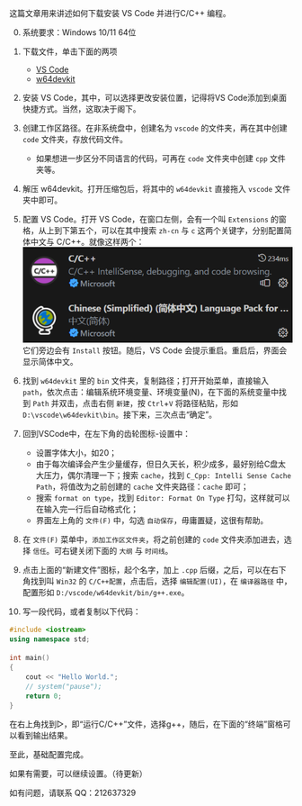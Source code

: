 这篇文章用来讲述如何下载安装 VS Code 并进行C/C++ 编程。

0. 系统要求：Windows 10/11 64位

1. 下载文件，单击下面的两项
   - [VS Code](https://code.visualstudio.com/sha/download?build=stable&os=win32-x64 "System Installer, x64")
   - [w64devkit](https://github.com/skeeto/w64devkit/releases "GitHub")
2. 安装 VS Code，其中，可以选择更改安装位置，记得将VS Code添加到桌面快捷方式。当然，这取决于阁下。

3. 创建工作区路径。在非系统盘中，创建名为 `vscode` 的文件夹，再在其中创建 `code` 文件夹，存放代码文件。
   - 如果想进一步区分不同语言的代码，可再在 `code` 文件夹中创建 `cpp` 文件夹等。

4. 解压 w64devkit。打开压缩包后，将其中的 `w64devkit` 直接拖入 `vscode` 文件夹中即可。

5. 配置 VS Code。打开 VS Code，在窗口左侧，会有一个叫 `Extensions` 的窗格，从上到下第五个，可以在其中搜索 `zh-cn` 与 `c` 这两个关键字，分别配置简体中文与 C/C++。就像这样两个： [![](/photo/cpp-on-vscode/extensions.png)](/photo/cpp-on-vscode/extensions.png) 它们旁边会有 `Install` 按钮。随后，VS Code 会提示重启。重启后，界面会显示简体中文。

6. 找到 `w64devkit` 里的 `bin` 文件夹，复制路径；打开开始菜单，直接输入 `path`，依次点击：编辑系统环境变量、环境变量(N)，在下面的系统变量中找到 `Path` 并双击，点击右侧 `新建`，按 `Ctrl`+`V` 将路径粘贴，形如 `D:\vscode\w64devkit\bin`。接下来，三次点击“确定”。

7. 回到VSCode中，在左下角的齿轮图标-设置中：
   - 设置字体大小，如20；
   - 由于每次编译会产生少量缓存，但日久天长，积少成多，最好别给C盘太大压力，偶尔清理一下；搜索 `cache`，找到 `C_Cpp: Intelli Sense Cache Path`，将值改为之前创建的 `cache` 文件夹路径：`cache` 即可；
   - 搜索 `format on type`，找到 `Editor: Format On Type` 打勾，这样就可以在输入完一行后自动格式化；
   - 界面左上角的 `文件(F)` 中，勾选 `自动保存`，毋庸置疑，这很有帮助。

8. 在 `文件(F)` 菜单中，`添加工作区文件夹`，将之前创建的 `code` 文件夹添加进去，选择 `信任`。可右键关闭下面的 `大纲` 与 `时间线`。

9. 点击上面的“新建文件”图标，起个名字，加上 `.cpp` 后缀，之后，可以在右下角找到叫 `Win32` 的 `C/C++配置`，点击后，选择 `编辑配置(UI)`，在 `编译器路径` 中，配置形如 `D:/vscode/w64devkit/bin/g++.exe`。

10. 写一段代码，或者复制以下代码：

```cpp
#include <iostream>
using namespace std;

int main()
{
    cout << "Hello World.";
    // system("pause");
    return 0;
}
```

在右上角找到▷，即“运行C/C++”文件，选择g++，随后，在下面的“终端”窗格可以看到输出结果。

至此，基础配置完成。

如果有需要，可以继续设置。（待更新）

如有问题，请联系 QQ：212637329